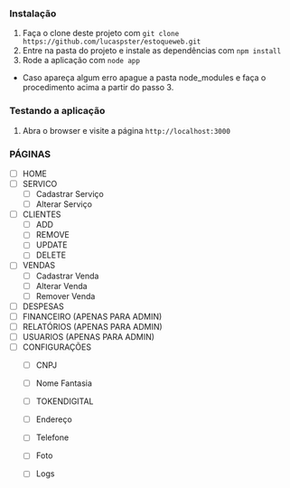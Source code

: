 ### Instalação

1. Faça o clone deste projeto com `git clone https://github.com/lucaspster/estoqueweb.git`
2. Entre na pasta do projeto e instale as dependências com `npm install`
3. Rode a aplicação com `node app`

* Caso apareça algum erro apague a pasta node_modules e faça o procedimento acima a partir do passo 3.
### Testando a aplicação

1. Abra o browser e visite a página `http://localhost:3000`



### PÁGINAS

- [ ] HOME 
- [ ] SERVICO 
  - [ ] Cadastrar Serviço
  - [ ] Alterar Serviço
- [ ] CLIENTES 
    - [ ] ADD 
    - [ ] REMOVE 
    - [ ] UPDATE
    - [ ] DELETE
- [ ] VENDAS
  - [ ] Cadastrar Venda
  - [ ] Alterar Venda
  - [ ] Remover Venda 
- [ ] DESPESAS 
- [ ] FINANCEIRO    (APENAS PARA ADMIN)
- [ ] RELATÓRIOS    (APENAS PARA ADMIN)
- [ ] USUARIOS      (APENAS PARA ADMIN)     
- [ ] CONFIGURAÇÕES 
    - [ ] CNPJ
    - [ ] Nome Fantasia
    - [ ] TOKENDIGITAL
    - [ ] Endereço
    - [ ] Telefone
    - [ ] Foto
    - [ ] Logs


